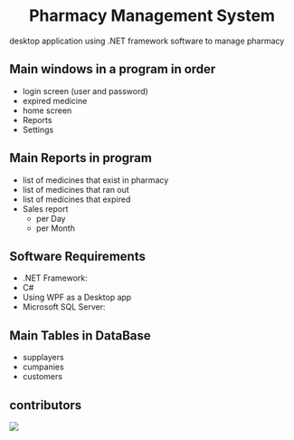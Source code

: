   <h1 align="center">Pharmacy Management System</h1>

  
desktop application using .NET framework software to manage pharmacy 

## Main windows in a program in order
- login screen (user and password)
- expired medicine 
- home screen
- Reports
- Settings
  

## Main Reports in program
- list of medicines that exist in pharmacy
- list of medicines that ran out
- list of medicines that expired
- Sales report
  - per Day
  - per Month

    
    
 
##  Software Requirements

- .NET Framework: 
- C# 
- Using WPF as a Desktop app
- Microsoft SQL Server:
 


##  Main Tables in DataBase
- supplayers
- cumpanies
- customers
  
 
## contributors 
<a href="https://github.com/0xBadawy/8-Puzzle/graphs/contributors">
  <img src="https://contrib.rocks/image?repo=0xBadawy/8-Puzzle" />
</a>


